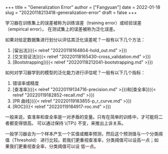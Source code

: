 +++
title = "Generalization Error"
author = ["Fangyuan"]
date = 2022-01-18
slug = "20220118213418-generalization-error"
draft = false
+++

学习器在训练集上的误差被称为训练误差（training error）或经验误差（empirical error）。
在测试集上的误差被称为泛化误差。

如果对给定数据集进行划分以评估其泛化误差呢？一般有以下几个方法：

1.  [留出法]({{< relref "20220118164804-hold_out.md" >}})
2.  [交叉验证法]({{< relref "20220118165430-cross_validation.md" >}})
3.  [Bootstrapping]({{< relref "20220118212041-bootstrapping.md" >}})

如何对学习器学到的模型的泛化能力进行评估呢？一般有以下几个指标：

1.  错误率或精度
2.  [查准率]({{< relref "20220119134716-precision.md" >}})和[查全率]({{< relref "20220119182852-recall.md" >}})
3.  [PR 曲线]({{< relref "20220119183855-p_r_curve.md" >}})
4.  [ROC]({{< relref "20220119184917-roc.md" >}})

一般来说，查准率和查全率是一对矛盾的变量。只有在简单的训练中，才可能将二者都变得很高。
可以通过保持 \\(TP\\) 不变，来推出上诉关系。

一般学习器会为一个样本产生一个实值或概率预测，然后这个预测值与一个分类阈值（Threshold）
进行比较。若我们更重视查准率，分类阈值可以设高一点；如果我们更重视查全率，分类阈值可以设
低一点。
